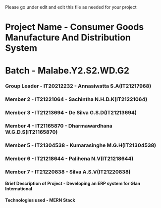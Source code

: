 Please go under edit and edit this file as needed for your project

# Project Name - Consumer Goods Manufacture And Distribution System
# Batch - Malabe.Y2.S2.WD.G2
### Group Leader - IT20212232 - Annasiwatta S.A(IT21217968)
### Member 2 - IT21221064 - Sachintha N.H.D.K(IT21221064)
### Member 3 - IT21213694 - De Silva G.S.D(IT21213694)
### Member 4 - IT21165870 - Dharmawardhana W.G.D.S(IT21165870)
### Member 5 - IT21304538 - Kumarasinghe M.G.H(IT21304538)
### Member 6 - IT21218644 - Palihena N.V(IT21218644)
### Member 7 - IT21220838 - Silva A.S.V(IT21220838)


#### Brief Description of Project - Developing an ERP system for Glan International
#### Technologies used - MERN Stack

